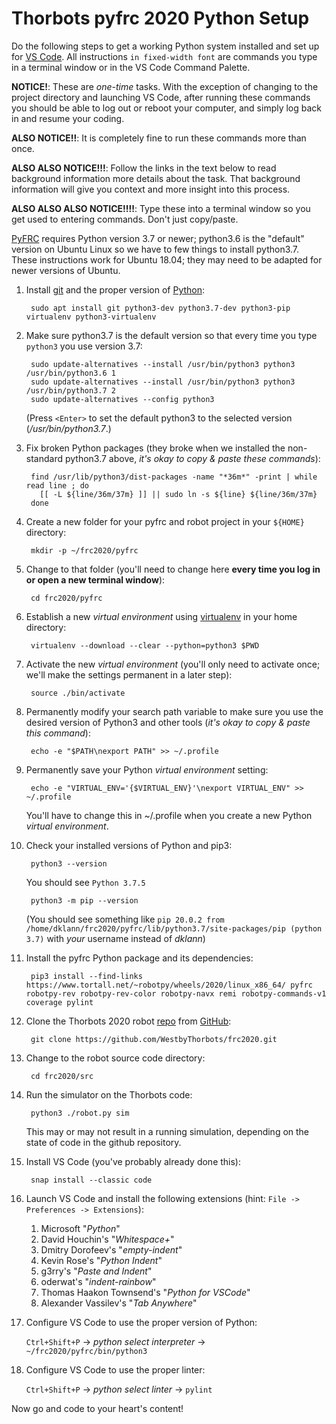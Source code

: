 # Thorbots pyfrc 2020 Python Setup

Do the following steps to get a working Python system installed and set up for [VS Code](https://docs.wpilib.org/en/latest/docs/getting-started/getting-started-frc-control-system/wpilib-setup.html). All instructions ```in fixed-width font``` are commands you type in a terminal window or in the VS Code Command Palette.

**NOTICE!**: These are *one-time* tasks. With the exception of changing to the project directory and launching VS Code, after running these commands you should be able to log out or reboot your computer, and simply log back in and resume your coding.

**ALSO NOTICE!!**: It is completely fine to run these commands more than once.

**ALSO ALSO NOTICE!!!**: Follow the links in the text below to read background information more details about the task. That background information will give you context and more insight into this process.

**ALSO ALSO ALSO NOTICE!!!!**: Type these into a terminal window so you get used to entering commands. Don't just copy/paste.

[PyFRC](https://robotpy.readthedocs.io/projects/pyfrc/en/stable/) requires Python version 3.7 or newer; python3.6 is the "default" version on Ubuntu Linux so we have to few things to install python3.7. These instructions work for Ubuntu 18.04; they may need to be adapted for newer versions of Ubuntu.

1. Install [git](https://git-scm.com/) and the proper version of [Python](https://python.org/):

		sudo apt install git python3-dev python3.7-dev python3-pip virtualenv python3-virtualenv
	
1. Make sure python3.7 is the default version so that every time you type ```python3``` you use version 3.7:

		sudo update-alternatives --install /usr/bin/python3 python3 /usr/bin/python3.6 1
		sudo update-alternatives --install /usr/bin/python3 python3 /usr/bin/python3.7 2
		sudo update-alternatives --config python3
	
	(Press ```<Enter>``` to set the default python3 to the selected version (*/usr/bin/python3.7*.)
	
1. Fix broken Python packages (they broke when we installed the non-standard python3.7 above, *it's okay to copy & paste these commands*):

		find /usr/lib/python3/dist-packages -name "*36m*" -print | while read line ; do
		  [[ -L ${line/36m/37m} ]] || sudo ln -s ${line} ${line/36m/37m}
		done

1. Create a new folder for your pyfrc and robot project in your ```${HOME}``` directory:

		mkdir -p ~/frc2020/pyfrc

1. Change to that folder (you'll need to change here **every time you log in or open a new terminal window**):

		cd frc2020/pyfrc

1. Establish a new *virtual environment* using [virtualenv](https://docs.python.org/3.7/tutorial/venv.html) in your home directory:

		virtualenv --download --clear --python=python3 $PWD

1. Activate the new *virtual environment* (you'll only need to activate once; we'll make the settings permanent in a later step):

		source ./bin/activate

1. Permanently modify your search path variable to make sure you use the desired version of Python3 and other tools (*it's okay to copy & paste this command*):

		echo -e "$PATH\nexport PATH" >> ~/.profile
		
1. Permanently save your Python *virtual environment* setting:

		echo -e "VIRTUAL_ENV='{$VIRTUAL_ENV}'\nexport VIRTUAL_ENV" >> ~/.profile
		
	You'll have to change this in ~/.profile when you create a new Python *virtual environment*.
	
1. Check your installed versions of Python and pip3:

		python3 --version
	
	You should see ```Python 3.7.5```

		python3 -m pip --version
		
	(You should see something like ```pip 20.0.2 from /home/dklann/frc2020/pyfrc/lib/python3.7/site-packages/pip (python 3.7)``` with *your* username instead of *dklann*)
		
1. Install the pyfrc Python package and its dependencies:

		pip3 install --find-links https://www.tortall.net/~robotpy/wheels/2020/linux_x86_64/ pyfrc robotpy-rev robotpy-rev-color robotpy-navx remi robotpy-commands-v1 coverage pylint

1. Clone the Thorbots 2020 robot [repo](https://github.com/WestbyThorbots/frc2020.git) from [GitHub](https://github.com/):

		git clone https://github.com/WestbyThorbots/frc2020.git

1. Change to the robot source code directory:

		cd frc2020/src
		
1. Run the simulator on the Thorbots code:

		python3 ./robot.py sim
		
	This may or may not result in a running simulation, depending on the state of code in the github repository.
		
1. Install VS Code (you've probably already done this):
	
		snap install --classic code

1. Launch VS Code and install the following extensions (hint: ```File -> Preferences -> Extensions```):
		
	1. Microsoft "*Python*"
	1. David Houchin's "*Whitespace+*"
	1. Dmitry Dorofeev's "*empty-indent*"
	1. Kevin Rose's "*Python Indent*"
	1. g3rry's "*Paste and Indent*"
	1. oderwat's "*indent-rainbow*"
	1. Thomas Haakon Townsend's "*Python for VSCode*"
	1. Alexander Vassilev's "*Tab Anywhere*"

1. Configure VS Code to use the proper version of Python:

	```Ctrl+Shift+P``` -> *python select interpreter* -> ```~/frc2020/pyfrc/bin/python3```

1. Configure VS Code to use the proper linter:

	```Ctrl+Shift+P``` -> *python select linter* -> ```pylint```

Now go and code to your heart's content!
